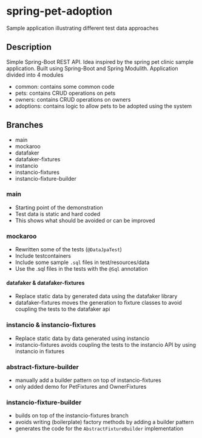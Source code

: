 # spring-pet-adoption
Sample application illustrating different test data approaches

## Description
Simple Spring-Boot REST API. Idea inspired by the spring pet clinic sample application.
Built using Spring-Boot and Spring Modulith. Application divided into 4 modules
- common: contains some common code
- pets: contains CRUD operations on pets
- owners: contains CRUD operations on owners
- adoptions: contains logic to allow pets to be adopted using the system

## Branches
- main
- mockaroo
- datafaker
- datafaker-fixtures
- instancio
- instancio-fixtures
- instancio-fixture-builder

### main
- Starting point of the demonstration
- Test data is static and hard coded
- This shows what should be avoided or can be improved

### mockaroo
- Rewritten some of the tests (`@DataJpaTest`)
- Include testcontainers
- Include some sample `.sql` files in test/resources/data
- Use the .sql files in the tests with the `@Sql` annotation

#### datafaker & datafaker-fixtures
- Replace static data by generated data using the datafaker library
- datafaker-fixtures moves the generation to fixture classes to avoid coupling the tests to the datafaker api

### instancio & instancio-fixtures
- Replace static data by data generated using instancio
- instancio-fixtures avoids coupling the tests to the instancio API by using instancio in fixtures

### abstract-fixture-builder
- manually add a builder pattern on top of instancio-fixtures
- only added demo for PetFixtures and OwnerFixtures

### instancio-fixture-builder
- builds on top of the instancio-fixtures branch
- avoids writing (boilerplate) factory methods by adding a builder pattern
- generates the code for the `AbstractFixtureBuilder` implementation